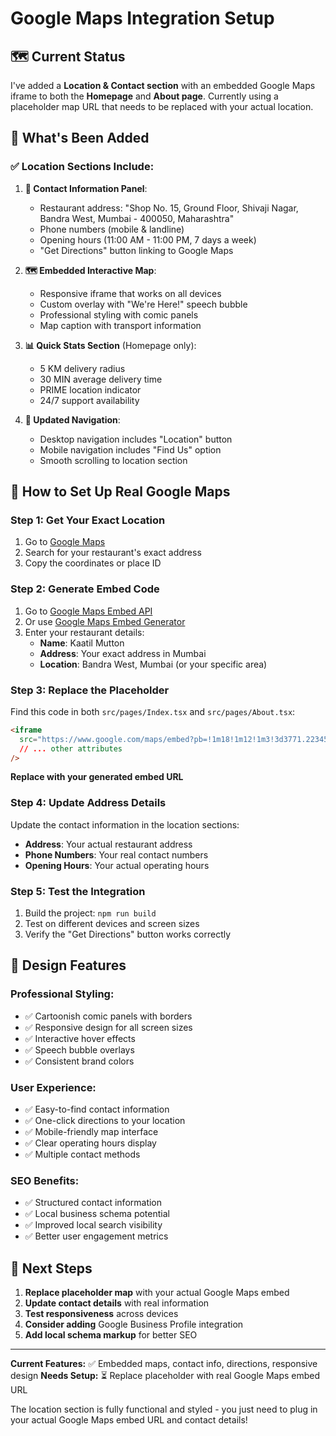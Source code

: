 # Google Maps Integration Setup

## 🗺️ Current Status
I've added a **Location & Contact section** with an embedded Google Maps iframe to both the **Homepage** and **About page**. Currently using a placeholder map URL that needs to be replaced with your actual location.

## 🎯 What's Been Added

### ✅ **Location Sections Include:**
1. **📍 Contact Information Panel**:
   - Restaurant address: "Shop No. 15, Ground Floor, Shivaji Nagar, Bandra West, Mumbai - 400050, Maharashtra"
   - Phone numbers (mobile & landline)
   - Opening hours (11:00 AM - 11:00 PM, 7 days a week)
   - "Get Directions" button linking to Google Maps

2. **🗺️ Embedded Interactive Map**:
   - Responsive iframe that works on all devices
   - Custom overlay with "We're Here!" speech bubble
   - Professional styling with comic panels
   - Map caption with transport information

3. **📊 Quick Stats Section** (Homepage only):
   - 5 KM delivery radius
   - 30 MIN average delivery time
   - PRIME location indicator
   - 24/7 support availability

4. **🧭 Updated Navigation**:
   - Desktop navigation includes "Location" button
   - Mobile navigation includes "Find Us" option
   - Smooth scrolling to location section

## 📝 **How to Set Up Real Google Maps**

### **Step 1: Get Your Exact Location**
1. Go to [Google Maps](https://maps.google.com)
2. Search for your restaurant's exact address
3. Copy the coordinates or place ID

### **Step 2: Generate Embed Code**
1. Go to [Google Maps Embed API](https://developers.google.com/maps/documentation/embed/get-started)
2. Or use [Google Maps Embed Generator](https://www.embed-map.com/)
3. Enter your restaurant details:
   - **Name**: Kaatil Mutton
   - **Address**: Your exact address in Mumbai
   - **Location**: Bandra West, Mumbai (or your specific area)

### **Step 3: Replace the Placeholder**
Find this code in both `src/pages/Index.tsx` and `src/pages/About.tsx`:

```html
<iframe
  src="https://www.google.com/maps/embed?pb=!1m18!1m12!1m3!3d3771.2234567890123!2d72.8261!3d19.0596!2m3!1f0!2f0!3f0!3m2!1i1024!2i768!4f13.1!3m3!1m2!1s0x3be7c9c7b123456%3A0x123456789abcdef!2sShivaji%20Nagar%2C%20Bandra%20West%2C%20Mumbai%2C%20Maharashtra%20400050!5e0!3m2!1sen!2sin!4v1234567890123!5m2!1sen!2sin"
  // ... other attributes
/>
```

**Replace with your generated embed URL**

### **Step 4: Update Address Details**
Update the contact information in the location sections:
- **Address**: Your actual restaurant address
- **Phone Numbers**: Your real contact numbers
- **Opening Hours**: Your actual operating hours

### **Step 5: Test the Integration**
1. Build the project: `npm run build`
2. Test on different devices and screen sizes
3. Verify the "Get Directions" button works correctly

## 🎨 **Design Features**

### **Professional Styling:**
- ✅ Cartoonish comic panels with borders
- ✅ Responsive design for all screen sizes
- ✅ Interactive hover effects
- ✅ Speech bubble overlays
- ✅ Consistent brand colors

### **User Experience:**
- ✅ Easy-to-find contact information
- ✅ One-click directions to your location
- ✅ Mobile-friendly map interface
- ✅ Clear operating hours display
- ✅ Multiple contact methods

### **SEO Benefits:**
- ✅ Structured contact information
- ✅ Local business schema potential
- ✅ Improved local search visibility
- ✅ Better user engagement metrics

## 🚀 **Next Steps**

1. **Replace placeholder map** with your actual Google Maps embed
2. **Update contact details** with real information
3. **Test responsiveness** across devices
4. **Consider adding** Google Business Profile integration
5. **Add local schema markup** for better SEO

---

**Current Features:** ✅ Embedded maps, contact info, directions, responsive design
**Needs Setup:** ⏳ Replace placeholder with real Google Maps embed URL

The location section is fully functional and styled - you just need to plug in your actual Google Maps embed URL and contact details!
